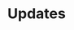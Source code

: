 ---
title: Updates
description: Check out what's new
mainPage: true
updates:
 -
  version: 1.0.0
  major: true
  features:
   -
    icon: repository
    title: Gatsby Boilerplate release!
    description: Gatsby Boilerplate was released!
    url: https://github.com/diegonvs/gatsby-boilerplate/releases
 -
  version: 1.0.1
  major: false
  features:
   -
    icon: star
    title: Sample Title
    description: Lorem ipsum dolor sit amet, consectetur adipiscing elit. Curabitur nulla libero, eleifend in euismod eget, fringilla id diam. Proin quis interdum ipsum.
    url: https://github.com/diegonvs/gatsby-boilerplate/pulls/3
   -
    icon: sun
    title: Sample Title
    description: Lorem ipsum dolor sit amet, consectetur adipiscing elit. Curabitur nulla libero, eleifend in euismod eget, fringilla id diam. Proin quis interdum ipsum.
    url: https://github.com/diegonvs/gatsby-boilerplate/pulls/4
 -
  version: 2.0.0
  major: true
  features:
   -
    icon: star
    title: Sample Title
    description: Lorem ipsum dolor sit amet, consectetur adipiscing elit. Curabitur nulla libero, eleifend in euismod eget, fringilla id diam. Proin quis interdum ipsum.
    url: https://github.com/diegonvs/gatsby-boilerplate/pulls/3
   -
    icon: sun
    title: Sample Title
    description: Lorem ipsum dolor sit amet, consectetur adipiscing elit. Curabitur nulla libero, eleifend in euismod eget, fringilla id diam. Proin quis interdum ipsum.
    url: https://github.com/diegonvs/gatsby-boilerplate/pulls/4
 -
  version: 1.4.0
  major: false
  features:
   -
    icon: star
    title: Sample Title
    description: Lorem ipsum dolor sit amet, consectetur adipiscing elit. Curabitur nulla libero, eleifend in euismod eget, fringilla id diam. Proin quis interdum ipsum.
    url: https://github.com/diegonvs/gatsby-boilerplate/pulls/3
   -
    icon: sun
    title: Sample Title
    description: Lorem ipsum dolor sit amet, consectetur adipiscing elit. Curabitur nulla libero, eleifend in euismod eget, fringilla id diam. Proin quis interdum ipsum.
    url: https://github.com/diegonvs/gatsby-boilerplate/pulls/4
---